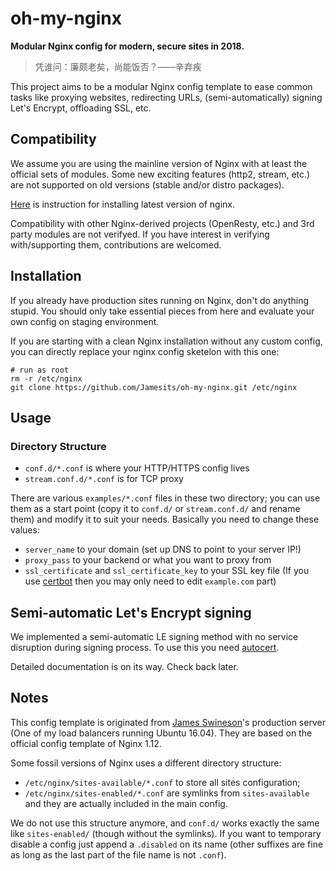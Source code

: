 # oh-my-nginx

**Modular Nginx config for modern, secure sites in 2018.**

> 凭谁问：廉颇老矣，尚能饭否？——辛弃疾

This project aims to be a modular Nginx config template to ease common tasks like proxying websites, redirecting URLs, (semi-automatically) signing Let's Encrypt, offloading SSL, etc.

## Compatibility

We assume you are using the mainline version of Nginx with at least the official sets of modules. Some new exciting features (http2, stream, etc.) are not supported on old versions (stable and/or distro packages). 

[Here](https://nginx.org/en/linux_packages.html) is instruction for installing latest version of nginx. 

Compatibility with other Nginx-derived projects (OpenResty, etc.) and 3rd party modules are not verifyed. If you have interest in verifying with/supporting them, contributions are welcomed.

## Installation

If you already have production sites running on Nginx, don't do anything stupid. You should only take essential pieces from here and evaluate your own config on staging environment.

If you are starting with a clean Nginx installation without any custom config, you can directly replace your nginx config sketelon with this one:

```shell
# run as root
rm -r /etc/nginx
git clone https://github.com/Jamesits/oh-my-nginx.git /etc/nginx
```

## Usage

### Directory Structure

 * `conf.d/*.conf` is where your HTTP/HTTPS config lives
 * `stream.conf.d/*.conf` is for TCP proxy

There are various `examples/*.conf` files in these two directory; you can use them as a start point (copy it to `conf.d/` or `stream.conf.d/` and rename them) and modify it to suit your needs. Basically you need to change these values:

 * `server_name` to your domain (set up DNS to point to your server IP!)
 * `proxy_pass` to your backend or what you want to proxy from
 * `ssl_certificate` and `ssl_certificate_key` to your SSL key file (If you use [certbot](https://certbot.eff.org/) then you may only need to edit `example.com` part)

## Semi-automatic Let's Encrypt signing

We implemented a semi-automatic LE signing method with no service disruption during signing process. To use this you need [autocert](https://github.com/Jamesits/autocert).

Detailed documentation is on its way. Check back later.

## Notes

This config template is originated from [James Swineson](https://swineson.me)'s production server (One of my load balancers running Ubuntu 16.04). They are based on the official config template of Nginx 1.12.

Some fossil versions of Nginx uses a different directory structure:

 * `/etc/nginx/sites-available/*.conf` to store all sites configuration;
 * `/etc/nginx/sites-enabled/*.conf` are symlinks from `sites-available` and they are actually included in the main config.

We do not use this structure anymore, and `conf.d/` works exactly the same like `sites-enabled/` (though without the symlinks). If you want to temporary disable a config just append a `.disabled` on its name (other suffixes are fine as long as the last part of the file name is not `.conf`).
